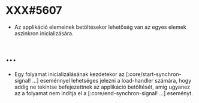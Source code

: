 
# XXX#5607
- Az applikáció elemeinek betöltésekor lehetőség van az egyes elemek aszinkron
  inicializására.



# ...
- Egy folyamat inicializálásának kezdetekor az [:core/start-synchron-signal! ...] eseménnyel
  lehetséges jelezni a load-handler számára, hogy addig ne tekintse befejezettnek az applikáció
  betöltését, amíg ugyanez az a folyamat nem indítja el a [:core/end-synchron-signal! ...] eseményt.
